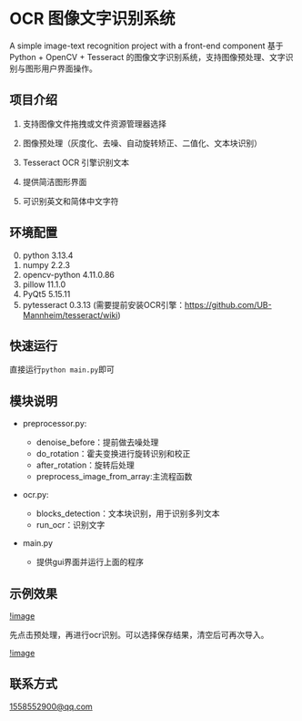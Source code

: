 # OCR 图像文字识别系统
A simple image-text recognition project with a front-end component
基于 Python + OpenCV + Tesseract 的图像文字识别系统，支持图像预处理、文字识别与图形用户界面操作。

## 项目介绍

1. 支持图像文件拖拽或文件资源管理器选择

2. 图像预处理（灰度化、去噪、自动旋转矫正、二值化、文本块识别）

3. Tesseract OCR 引擎识别文本

4. 提供简洁图形界面

5. 可识别英文和简体中文字符

## 环境配置

0. python                    3.13.4
1. numpy                     2.2.3
2. opencv-python             4.11.0.86
3. pillow                    11.1.0
4. PyQt5                     5.15.11
5. pytesseract               0.3.13 (需要提前安装OCR引擎：https://github.com/UB-Mannheim/tesseract/wiki)

## 快速运行

直接运行`python main.py`即可

## 模块说明

- preprocessor.py:
    - denoise_before：提前做去噪处理
    - do_rotation：霍夫变换进行旋转识别和校正
    - after_rotation：旋转后处理
    - preprocess_image_from_array:主流程函数

- ocr.py:
    - blocks_detection：文本块识别，用于识别多列文本
    - run_ocr：识别文字

- main.py
    - 提供gui界面并运行上面的程序

## 示例效果

[!image](/ocr/readme_pic/image.png)

先点击预处理，再进行ocr识别。可以选择保存结果，清空后可再次导入。

[!image](/ocr/readme_pic/image-1.png)

## 联系方式

1558552900@qq.com
